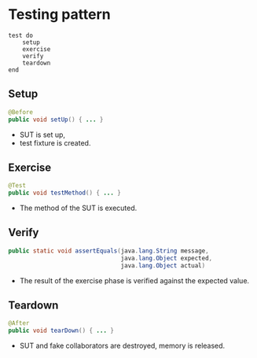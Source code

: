 # Testing pattern

```
test do
    setup
    exercise
    verify
    teardown
end
```


## Setup

```java
@Before
public void setUp() { ... }
```

- <span class="text-highlight">SUT</span> is set up,
- <span class="text-highlight">test fixture</span> is created.


## Exercise

```java
@Test
public void testMethod() { ... }
```

- <span class="text-highlight">The method</span> of the SUT is executed.


## Verify

```java
public static void assertEquals(java.lang.String message,
                                java.lang.Object expected,
                                java.lang.Object actual)
```

- The result of the exercise phase is verified against the expected value.



## Teardown

```java
@After
public void tearDown() { ... }
```

- SUT and fake collaborators are destroyed, memory is released.